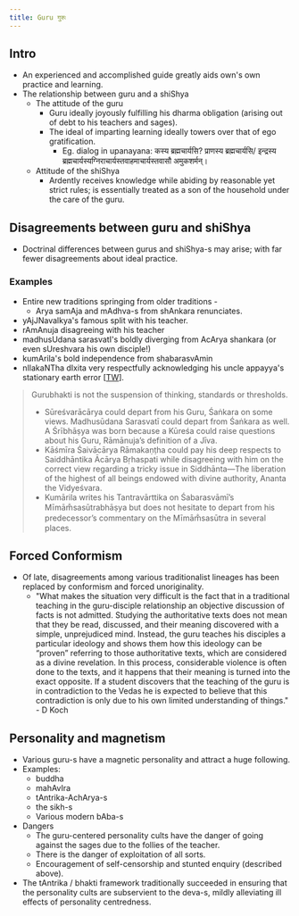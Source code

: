 ```yaml
---
title: Guru गुरुः
---
```

  

## Intro

- An experienced and accomplished guide greatly aids own's own practice and learning.
- The relationship between guru and a shiShya
    - The attitude of the guru
        - Guru ideally joyously fulfilling his dharma obligation (arising out of debt to his teachers and sages).
        - The ideal of imparting learning ideally towers over that of ego gratification.
            - Eg. dialog in upanayana: कस्य ब्रह्मचार्यसि? प्राणस्य ब्रह्मचार्यसि/ इन्द्रस्य ब्रह्मचार्यस्यग्निराचार्यस्तवाहमाचार्यस्तवासौ अमुकशर्मन्।
    - Attitude of the shiShya
        - Ardently receives knowledge while abiding by reasonable yet strict rules; is essentially treated as a son of the household under the care of the guru.

## Disagreements between guru and shiShya

- Doctrinal differences between gurus and shiShya-s may arise; with far fewer disagreements about ideal practice.

### Examples
- Entire new traditions springing from older traditions -
    - Arya samAja and mAdhva-s from shAnkara renunciates.
- yAjJNavalkya's famous split with his teacher.
- rAmAnuja disagreeing with his teacher
- madhusUdana sarasvatI's boldly diverging from AcArya shankara (or even sUreshvara his own disciple!)
- kumArila's bold independence from shabarasvAmin
- nIlakaNTha dIxita very respectfully acknowledging his uncle appayya's stationary earth error \[[TW](https://twitter.com/blog_supplement/status/878469240298381313)\].

>  Gurubhakti is not the suspension of thinking, standards or thresholds. 
> - Sūreśvarācārya could depart from his Guru, Śaṅkara on some views. Madhusūdana Sarasvatī could depart from Śaṅkara as well. A Śrībhāṣya was born because a Kūreśa could raise questions about his Guru, Rāmānuja’s definition of a Jīva. 
> - Kāśmīra Śaivācārya Rāmakaṇṭha could pay his deep respects to Saiddhāntika Ācārya Bṛhaspati while disagreeing with him on the correct view regarding a tricky issue in Siddhānta—The liberation of the highest of all beings endowed with divine authority, Ananta the Vidyeśvara. 
> - Kumārila writes his Tantravārttika on Śabarasvāmī’s Mīmām̐sasūtrabhāṣya but does not hesitate to depart from his predecessor’s commentary on the Mīmām̐sasūtra in several places.

## Forced Conformism
- Of late, disagreements among various traditionalist lineages has been replaced by conformism and forced unoriginality.  
    - "What makes the situation very difficult is the fact that in a traditional teaching in the guru-disciple relationship an objective discussion of facts is not admitted. Studying the authoritative texts does not mean that they be read, discussed, and their meaning discovered with a simple, unprejudiced mind. Instead, the guru teaches his disciples a particular ideology and shows them how this ideology can be “proven” referring to those authoritative texts, which are considered as a divine revelation. In this process, considerable violence is often done to the texts, and it happens that their meaning is turned into the exact opposite. If a student discovers that the teaching of the guru is in contradiction to the Vedas he is expected to believe that this contradiction is only due to his own limited understanding of things." - D Koch

## Personality and magnetism

- Various guru-s have a magnetic personality and attract a huge following.
- Examples:
    - buddha
    - mahAvIra
    - tAntrika-AchArya-s
    - the sikh-s
    - Various modern bAba-s
- Dangers
    - The guru-centered personality cults have the danger of going against the sages due to the follies of the teacher.
    - There is the danger of exploitation of all sorts.
    - Encouragement of self-censorship and stunted enquiry (described above).
- The tAntrika / bhakti framework traditionally succeeded in ensuring that the personality cults are subservient to the deva-s, mildly alleviating ill effects of personality centredness.